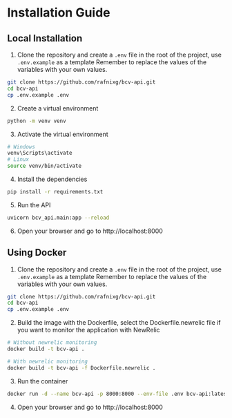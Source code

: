 # Installation Guide

## Local Installation

1. Clone the repository and create a `.env` file in the root of the project, use `.env.example` as a template
    Remember to replace the values of the variables with your own values.
```bash
git clone https://github.com/rafnixg/bcv-api.git
cd bcv-api
cp .env.example .env
```

2. Create a virtual environment
```bash
python -m venv venv
```

3. Activate the virtual environment
```bash
# Windows
venv\Scripts\activate
# Linux
source venv/bin/activate
```

4. Install the dependencies
```bash
pip install -r requirements.txt
```

5. Run the API
```bash
uvicorn bcv_api.main:app --reload
```

6. Open your browser and go to http://localhost:8000

## Using Docker

1. Clone the repository and create a `.env` file in the root of the project, use `.env.example` as a template
    Remember to replace the values of the variables with your own values.
```bash
git clone https://github.com/rafnixg/bcv-api.git
cd bcv-api
cp .env.example .env
```

2. Build the image with the Dockerfile, select the Dockerfile.newrelic file if you want to monitor the application with NewRelic
```bash
# Without newrelic monitoring
docker build -t bcv-api .

# With newrelic monitoring
docker build -t bcv-api -f Dockerfile.newrelic .
```

3. Run the container
```bash
docker run -d --name bcv-api -p 8000:8000 --env-file .env bcv-api:latest
```

4. Open your browser and go to http://localhost:8000